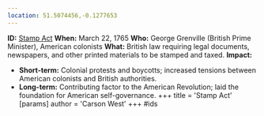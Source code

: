 ```yaml
---
location: 51.5074456,-0.1277653
---
```

**ID:** [Stamp Act](./../stamp-act/)
**When:** March 22, 1765
**Who:** George Grenville (British Prime Minister), American colonists
**What:** British law requiring legal documents, newspapers, and other printed materials to be stamped and taxed.
**Impact:**

* **Short-term:** Colonial protests and boycotts; increased tensions between American colonists and British authorities.
* **Long-term:** Contributing factor to the American Revolution; laid the foundation for American self-governance.
+++
 title = 'Stamp Act'
[params]
	author = 'Carson West'
+++
#ids